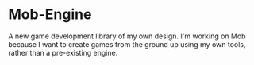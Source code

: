 # Mob-Engine
A new game development library of my own design. I'm working on Mob because I want to create games from the ground up using my own tools, rather than a pre-existing engine.
